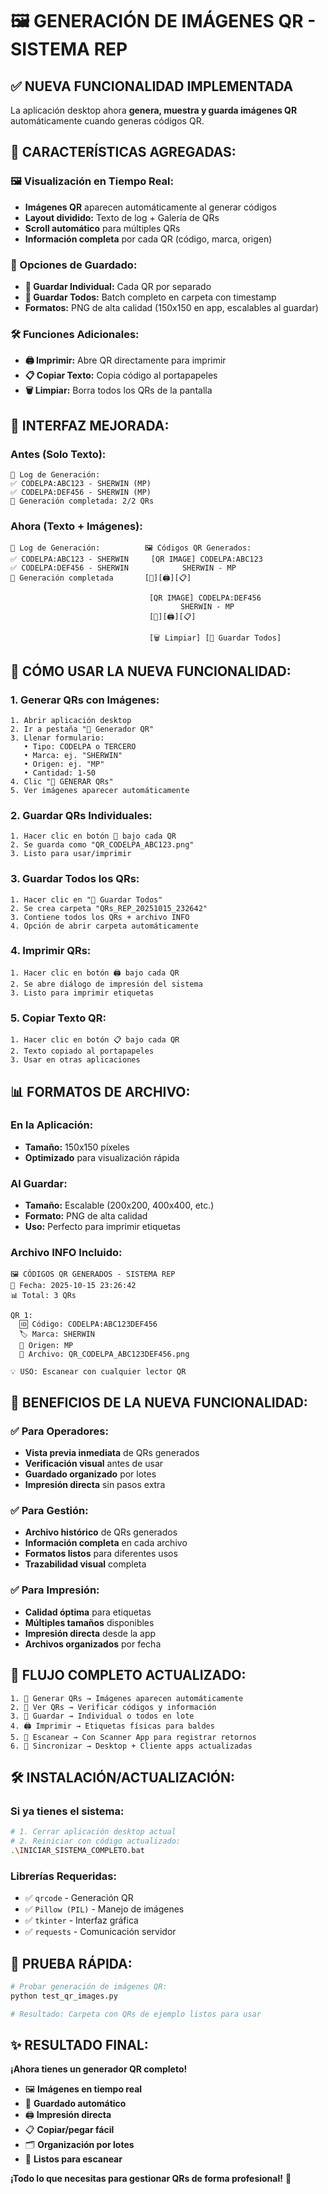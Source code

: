 # 🖼️ GENERACIÓN DE IMÁGENES QR - SISTEMA REP

## ✅ **NUEVA FUNCIONALIDAD IMPLEMENTADA**

La aplicación desktop ahora **genera, muestra y guarda imágenes QR** automáticamente cuando generas códigos QR.

## 🎯 **CARACTERÍSTICAS AGREGADAS:**

### **🖼️ Visualización en Tiempo Real:**
- **Imágenes QR** aparecen automáticamente al generar códigos
- **Layout dividido:** Texto de log + Galería de QRs  
- **Scroll automático** para múltiples QRs
- **Información completa** por cada QR (código, marca, origen)

### **💾 Opciones de Guardado:**
- **💾 Guardar Individual:** Cada QR por separado
- **💾 Guardar Todos:** Batch completo en carpeta con timestamp
- **Formatos:** PNG de alta calidad (150x150 en app, escalables al guardar)

### **🛠️ Funciones Adicionales:**
- **🖨️ Imprimir:** Abre QR directamente para imprimir
- **📋 Copiar Texto:** Copia código al portapapeles
- **🗑️ Limpiar:** Borra todos los QRs de la pantalla

## 🎨 **INTERFAZ MEJORADA:**

### **Antes (Solo Texto):**
```
📝 Log de Generación:
✅ CODELPA:ABC123 - SHERWIN (MP)
✅ CODELPA:DEF456 - SHERWIN (MP)
🎉 Generación completada: 2/2 QRs
```

### **Ahora (Texto + Imágenes):**
```
📝 Log de Generación:          🖼️ Códigos QR Generados:
✅ CODELPA:ABC123 - SHERWIN     [QR IMAGE] CODELPA:ABC123
✅ CODELPA:DEF456 - SHERWIN            SHERWIN - MP
🎉 Generación completada       [💾][🖨️][📋]
                               
                               [QR IMAGE] CODELPA:DEF456
                                      SHERWIN - MP
                               [💾][🖨️][📋]
                               
                               [🗑️ Limpiar] [💾 Guardar Todos]
```

## 🚀 **CÓMO USAR LA NUEVA FUNCIONALIDAD:**

### **1. Generar QRs con Imágenes:**
```
1. Abrir aplicación desktop
2. Ir a pestaña "🎯 Generador QR"
3. Llenar formulario:
   • Tipo: CODELPA o TERCERO
   • Marca: ej. "SHERWIN"
   • Origen: ej. "MP"
   • Cantidad: 1-50
4. Clic "🎯 GENERAR QRs"
5. Ver imágenes aparecer automáticamente
```

### **2. Guardar QRs Individuales:**
```
1. Hacer clic en botón 💾 bajo cada QR
2. Se guarda como "QR_CODELPA_ABC123.png"
3. Listo para usar/imprimir
```

### **3. Guardar Todos los QRs:**
```
1. Hacer clic en "💾 Guardar Todos"
2. Se crea carpeta "QRs_REP_20251015_232642"
3. Contiene todos los QRs + archivo INFO
4. Opción de abrir carpeta automáticamente
```

### **4. Imprimir QRs:**
```
1. Hacer clic en botón 🖨️ bajo cada QR
2. Se abre diálogo de impresión del sistema
3. Listo para imprimir etiquetas
```

### **5. Copiar Texto QR:**
```
1. Hacer clic en botón 📋 bajo cada QR
2. Texto copiado al portapapeles
3. Usar en otras aplicaciones
```

## 📊 **FORMATOS DE ARCHIVO:**

### **En la Aplicación:** 
- **Tamaño:** 150x150 píxeles
- **Optimizado** para visualización rápida

### **Al Guardar:**
- **Tamaño:** Escalable (200x200, 400x400, etc.)
- **Formato:** PNG de alta calidad
- **Uso:** Perfecto para imprimir etiquetas

### **Archivo INFO Incluido:**
```
🖼️ CÓDIGOS QR GENERADOS - SISTEMA REP
📅 Fecha: 2025-10-15 23:26:42
📊 Total: 3 QRs

QR 1:
  🆔 Código: CODELPA:ABC123DEF456
  🏷️ Marca: SHERWIN
  📍 Origen: MP
  📱 Archivo: QR_CODELPA_ABC123DEF456.png

💡 USO: Escanear con cualquier lector QR
```

## 🎉 **BENEFICIOS DE LA NUEVA FUNCIONALIDAD:**

### **✅ Para Operadores:**
- **Vista previa inmediata** de QRs generados
- **Verificación visual** antes de usar
- **Guardado organizado** por lotes
- **Impresión directa** sin pasos extra

### **✅ Para Gestión:**
- **Archivo histórico** de QRs generados
- **Información completa** en cada archivo
- **Formatos listos** para diferentes usos
- **Trazabilidad visual** completa

### **✅ Para Impresión:**
- **Calidad óptima** para etiquetas
- **Múltiples tamaños** disponibles
- **Impresión directa** desde la app
- **Archivos organizados** por fecha

## 🔄 **FLUJO COMPLETO ACTUALIZADO:**

```
1. 🎯 Generar QRs → Imágenes aparecen automáticamente
2. 👀 Ver QRs → Verificar códigos y información  
3. 💾 Guardar → Individual o todos en lote
4. 🖨️ Imprimir → Etiquetas físicas para baldes
5. 📱 Escanear → Con Scanner App para registrar retornos
6. 🔄 Sincronizar → Desktop + Cliente apps actualizadas
```

## 🛠️ **INSTALACIÓN/ACTUALIZACIÓN:**

### **Si ya tienes el sistema:**
```bash
# 1. Cerrar aplicación desktop actual
# 2. Reiniciar con código actualizado:
.\INICIAR_SISTEMA_COMPLETO.bat
```

### **Librerías Requeridas:**
- ✅ `qrcode` - Generación QR
- ✅ `Pillow (PIL)` - Manejo de imágenes  
- ✅ `tkinter` - Interfaz gráfica
- ✅ `requests` - Comunicación servidor

## 🎯 **PRUEBA RÁPIDA:**

```bash
# Probar generación de imágenes QR:
python test_qr_images.py

# Resultado: Carpeta con QRs de ejemplo listos para usar
```

## ✨ **RESULTADO FINAL:**

**¡Ahora tienes un generador QR completo!**

- 🖼️ **Imágenes en tiempo real**
- 💾 **Guardado automático**  
- 🖨️ **Impresión directa**
- 📋 **Copiar/pegar fácil**
- 🗂️ **Organización por lotes**
- 📱 **Listos para escanear**

**¡Todo lo que necesitas para gestionar QRs de forma profesional!** 🌟
